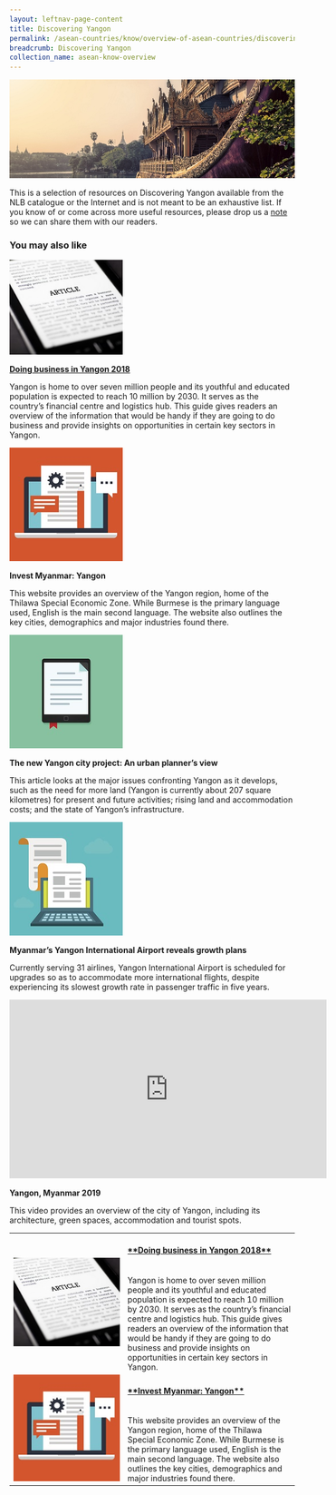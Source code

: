 ```yaml
---
layout: leftnav-page-content
title: Discovering Yangon
permalink: /asean-countries/know/overview-of-asean-countries/discovering-yangon/
breadcrumb: Discovering Yangon
collection_name: asean-know-overview
---
```


<img src="/images/asean-countries/Discovering Yangon iso.jpg" alt="Yangon guide banner" style="width:800px;" />

This is a selection of resources on Discovering Yangon available from the NLB catalogue or the Internet and is not meant to be an exhaustive list. If you know of or come across more useful resources, please drop us a [note](mailto:ref@nlb.gov.sg) so we can share them with our readers.

### **You may also like**

<img src="/images/resources/Article 3.jpg" alt="article icon 3" style="width:200px;" />

<a href=" https://www.pwc.com/mm/en/publications/assets/yangon-business-guide-2018.pdf" target="blank">**Doing business in Yangon 2018**</a>

Yangon is home to over seven million people and its youthful and educated population is expected to reach 10 million by 2030. It serves as the country’s financial centre and logistics hub. This guide gives readers an overview of the information that would be handy if they are going to do business and provide insights on opportunities in certain key sectors in Yangon.

<img src="/images/resources/Article 4.jpg" alt="article icon 4" style="width:200px;" />

**Invest Myanmar: Yangon**

This website provides an overview of the Yangon region, home of the Thilawa Special Economic Zone. While Burmese is the primary language used, English is the main second language. The website also outlines the key cities, demographics and major industries found there.

<img src="/images/resources/Article 2.jpg" alt="article icon 2" style="width:200px;" />

**The new Yangon city project: An urban planner’s view**

This article looks at the major issues confronting Yangon as it develops, such as the need for more land (Yangon is currently about 207 square kilometres) for present and future activities; rising land and accommodation costs; and the state of Yangon’s infrastructure.

<img src="/images/resources/Article 1.jpg" alt="article icon 1" style="width:200px;" />

**Myanmar’s Yangon International Airport reveals growth plans**

Currently serving 31 airlines, Yangon International Airport is scheduled for upgrades so as to accommodate more international flights, despite experiencing its slowest growth rate in passenger traffic in five years.

<div class="bp-youtube">
<iframe width="560" height="315" src="https://www.youtube.com/embed/hdlZIGRiz5U?controls=0" frameborder="0" allow="accelerometer; autoplay; encrypted-media; gyroscope; picture-in-picture" allowfullscreen></iframe>
</div>

**Yangon, Myanmar 2019**

This video provides an overview of the city of Yangon, including its architecture, green spaces, accommodation and tourist spots.

<table class="table-v" width="100%">
  <tr>
    <td width="40%" halign="centre"><img src="/images/resources/Article 3.jpg" alt="article icon 3" /></td>
    <td width="60%">
		<h4><a href=" https://www.pwc.com/mm/en/publications/assets/yangon-business-guide-2018.pdf" target="blank">**Doing business in Yangon 2018**</a></h4><br/>
		Yangon is home to over seven million people and its youthful and educated population is expected to reach 10 million by 2030. It serves as the country’s financial centre and logistics hub. This guide gives readers an overview of the information that would be handy if they are going to do business and provide insights on opportunities in certain key sectors in Yangon.
	</td>
  </tr>
  <tr>
    <td width="40%" halign="centre"><img src="/images/resources/Article 4.jpg" alt="article icon 4" /></td>
    <td width="60%">
		<h4><a href=" https://www.pwc.com/mm/en/publications/assets/yangon-business-guide-2018.pdf" target="blank">**Invest Myanmar: Yangon**</a></h4><br/>
		This website provides an overview of the Yangon region, home of the Thilawa Special Economic Zone. While Burmese is the primary language used, English is the main second language. The website also outlines the key cities, demographics and major industries found there.
	</td>
  </tr>
</table>
